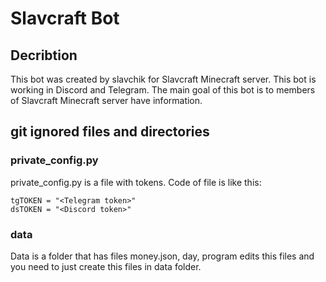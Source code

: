 # Slavcraft Bot

## Decribtion

This bot was created by slavchik for Slavcraft Minecraft server. This bot is working in Discord and Telegram. The main goal of this bot is to members of Slavcraft Minecraft server have information.

## git ignored files and directories

### private_config.py

private_config.py is a file with tokens. Code of file is like this:
```
tgTOKEN = "<Telegram token>"
dsTOKEN = "<Discord token>"
```
### data

Data is a folder that has files money.json, day, program edits this files and you need to just create this files in data folder.
